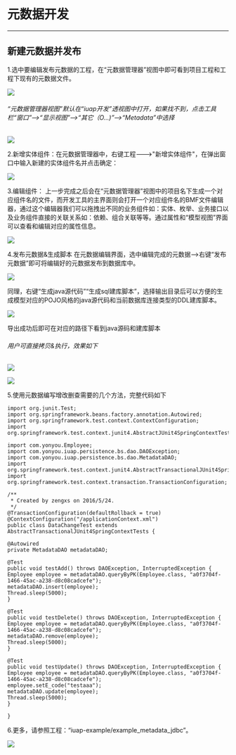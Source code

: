 # 元数据开发 #

----------
## 新建元数据并发布 ##
1.选中要编辑发布元数据的工程，在“元数据管理器”视图中即可看到项目工程和工程下现有的元数据文件。

![](images/metadatamgr.JPG)

###### “元数据管理器视图”默认在“iuap开发”透视图中打开，如果找不到，点击工具栏“窗口”-->“显示视图”-->“其它（O...)”-->“Metadata”中选择  ######

![](images/tips1.JPG)

2.新增实体组件：在元数据管理器中，右键工程--->"新增实体组件"，在弹出窗口中输入新建的实体组件名并点击确定：

![](images/newcomp.JPG)

3.编辑组件：
上一步完成之后会在“元数据管理器”视图中的项目名下生成一个对应组件名的文件，而开发工具的主界面则会打开一个对应组件名的BMF文件编辑器，通过这个编辑器我们可以拖拽出不同的业务组件如：实体、枚举、业务接口以及业务组件直接的关联关系如：依赖、组合关联等等。通过属性和“模型视图”界面可以查看和编辑对应的属性信息。

![](images/editcomp.JPG)

4.发布元数据&生成脚本
在元数据编辑界面，选中编辑完成的元数据-->右键“发布元数据”即可将编辑好的元数据发布到数据库中。

![](images/publish.JPG)

同理，右键“生成java源代码”“生成sql建库脚本”，选择输出目录后可以方便的生成模型对应的POJO风格的java源代码和当前数据库连接类型的DDL建库脚本。

![](images/generatejava.JPG)

导出成功后即可在对应的路径下看到java源码和建库脚本

###### 用户可直接拷贝&执行，效果如下    ######

![](images/copyjava.JPG)

![](images/copysql.JPG)

5.使用元数据编写增改删查需要的几个方法，完整代码如下
   
    
    import org.junit.Test;
    import org.springframework.beans.factory.annotation.Autowired;
    import org.springframework.test.context.ContextConfiguration;
    import org.springframework.test.context.junit4.AbstractJUnit4SpringContextTests;
    
    import com.yonyou.Employee;
    import com.yonyou.iuap.persistence.bs.dao.DAOException;
    import com.yonyou.iuap.persistence.bs.dao.MetadataDAO;
    import org.springframework.test.context.junit4.AbstractTransactionalJUnit4SpringContextTests;
    import org.springframework.test.context.transaction.TransactionConfiguration;
    
    /**
     * Created by zengxs on 2016/5/24.
     */
    @TransactionConfiguration(defaultRollback = true)
    @ContextConfiguration("/applicationContext.xml")
    public class DataChangeTest extends AbstractTransactionalJUnit4SpringContextTests {
    
    @Autowired
    private MetadataDAO metadataDAO;
    
    @Test
    public void testAdd() throws DAOException, InterruptedException {
    Employee employee = metadataDAO.queryByPK(Employee.class, "a0f3704f-1466-45ac-a238-d8c08cadcefe");
    metadataDAO.insert(employee);
    Thread.sleep(5000);
    }
    
    @Test
    public void testDelete() throws DAOException, InterruptedException {
    Employee employee = metadataDAO.queryByPK(Employee.class, "a0f3704f-1466-45ac-a238-d8c08cadcefe");
    metadataDAO.remove(employee);
    Thread.sleep(5000);
    }
    
    @Test
    public void testUpdate() throws DAOException, InterruptedException {
    Employee employee = metadataDAO.queryByPK(Employee.class, "a0f3704f-1466-45ac-a238-d8c08cadcefe");
    employee.setE_code("testaaa");
    metadataDAO.update(employee);
    Thread.sleep(5000);
    }
    
    }
6.更多，请参照工程：“iuap-example/example_metadata_jdbc”。

![](images/more.JPG)